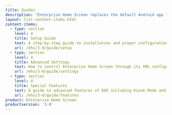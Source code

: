 ```yaml
---
title: Guides
description: "Enterprise Home Screen replaces the default Android app launcher and home screen with a secure launcher that's easy to configure and lock down. The following guides provide all the information required to customize this powerful tool for the specific needs of any enterprise or department."
layout: list-content-items.html
content-items:
  - type: section
    level: 4
    title: Setup Guide
    text: A step-by-step guide to installation and proper configuration of Enterprise Home Screen on a device
    url: /ehs/3-0/guide/setup
  - type: section
    level: 4
    title: Advanced Settings
    text: How to control Enterprise Home Screen through its XML configuration file
    url: /ehs/3-0/guide/settings
  - type: section
    level: 4
    title: Special Features
    text: A guide to advanced features of EHS including Kiosk Mode and device logging
    url: /ehs/3-0/guide/features
product: Enterprise Home Screen
productversion: '3.0'
---
```














